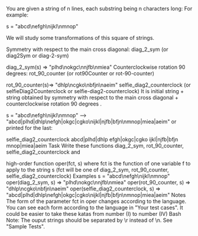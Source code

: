 You are given a string of n lines, each substring being n characters long: For example:

s = "abcd\nefgh\nijkl\nmnop"

We will study some transformations of this square of strings.

Symmetry with respect to the main cross diagonal: diag_2_sym (or diag2Sym or diag-2-sym)

diag_2_sym(s) => "plhd\nokgc\nnjfb\nmiea"
Counterclockwise rotation 90 degrees: rot_90_counter (or rot90Counter or rot-90-counter)

rot_90_counter(s)=> "dhlp\ncgko\nbfjn\naeim"
selfie_diag2_counterclock (or selfieDiag2Counterclock or selfie-diag2-counterclock) It is initial string + string obtained by symmetry with respect to the main cross diagonal + counterclockwise rotation 90 degrees .

s = "abcd\nefgh\nijkl\nmnop" --> 
"abcd|plhd|dhlp\nefgh|okgc|cgko\nijkl|njfb|bfjn\nmnop|miea|aeim"
or printed for the last:

selfie_diag2_counterclock
abcd|plhd|dhlp
efgh|okgc|cgko
ijkl|njfb|bfjn
mnop|miea|aeim
Task
Write these functions diag_2_sym, rot_90_counter, selfie_diag2_counterclock
and

high-order function oper(fct, s) where fct is the function of one variable f to apply to the string s (fct will be one of diag_2_sym, rot_90_counter, selfie_diag2_counterclock)
Examples
s = "abcd\nefgh\nijkl\nmnop"
oper(diag_2_sym, s) => "plhd\nokgc\nnjfb\nmiea"
oper(rot_90_counter, s) => "dhlp\ncgko\nbfjn\naeim"
oper(selfie_diag2_counterclock, s) => "abcd|plhd|dhlp\nefgh|okgc|cgko\nijkl|njfb|bfjn\nmnop|miea|aeim"
Notes
The form of the parameter fct in oper changes according to the language. You can see each form according to the language in "Your test cases".
It could be easier to take these katas from number (I) to number (IV)
Bash Note: The ouput strings should be separated by \r instead of \n. See "Sample Tests".